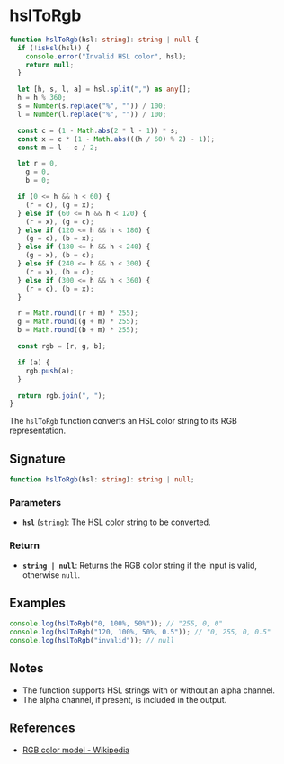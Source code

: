 # hslToRgb

```typescript
function hslToRgb(hsl: string): string | null {
  if (!isHsl(hsl)) {
    console.error("Invalid HSL color", hsl);
    return null;
  }

  let [h, s, l, a] = hsl.split(",") as any[];
  h = h % 360;
  s = Number(s.replace("%", "")) / 100;
  l = Number(l.replace("%", "")) / 100;

  const c = (1 - Math.abs(2 * l - 1)) * s;
  const x = c * (1 - Math.abs(((h / 60) % 2) - 1));
  const m = l - c / 2;

  let r = 0,
    g = 0,
    b = 0;

  if (0 <= h && h < 60) {
    (r = c), (g = x);
  } else if (60 <= h && h < 120) {
    (r = x), (g = c);
  } else if (120 <= h && h < 180) {
    (g = c), (b = x);
  } else if (180 <= h && h < 240) {
    (g = x), (b = c);
  } else if (240 <= h && h < 300) {
    (r = x), (b = c);
  } else if (300 <= h && h < 360) {
    (r = c), (b = x);
  }

  r = Math.round((r + m) * 255);
  g = Math.round((g + m) * 255);
  b = Math.round((b + m) * 255);

  const rgb = [r, g, b];

  if (a) {
    rgb.push(a);
  }

  return rgb.join(", ");
}
```

The `hslToRgb` function converts an HSL color string to its RGB representation.

## Signature

```typescript
function hslToRgb(hsl: string): string | null;
```

### Parameters

- **`hsl`** (`string`): The HSL color string to be converted.

### Return

- **`string | null`**: Returns the RGB color string if the input is valid, otherwise `null`.

## Examples

```typescript
console.log(hslToRgb("0, 100%, 50%")); // "255, 0, 0"
console.log(hslToRgb("120, 100%, 50%, 0.5")); // "0, 255, 0, 0.5"
console.log(hslToRgb("invalid")); // null
```

## Notes

- The function supports HSL strings with or without an alpha channel.
- The alpha channel, if present, is included in the output.

## References

- [RGB color model - Wikipedia](https://en.wikipedia.org/wiki/RGB_color_model)
